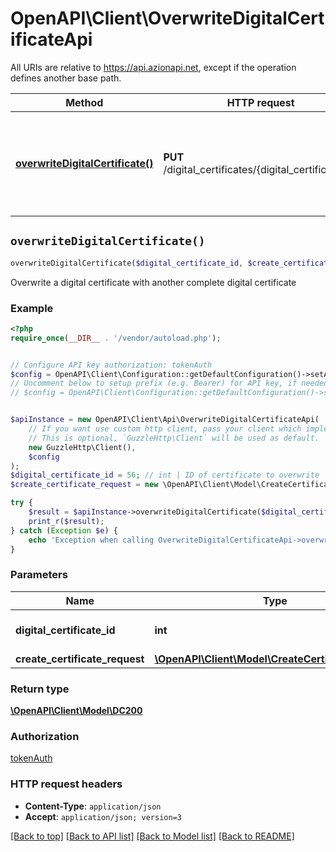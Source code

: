 # OpenAPI\Client\OverwriteDigitalCertificateApi

All URIs are relative to https://api.azionapi.net, except if the operation defines another base path.

| Method | HTTP request | Description |
| ------------- | ------------- | ------------- |
| [**overwriteDigitalCertificate()**](OverwriteDigitalCertificateApi.md#overwriteDigitalCertificate) | **PUT** /digital_certificates/{digital_certificate_id} | Overwrite a digital certificate with another complete digital certificate |


## `overwriteDigitalCertificate()`

```php
overwriteDigitalCertificate($digital_certificate_id, $create_certificate_request): \OpenAPI\Client\Model\DC200
```

Overwrite a digital certificate with another complete digital certificate

### Example

```php
<?php
require_once(__DIR__ . '/vendor/autoload.php');


// Configure API key authorization: tokenAuth
$config = OpenAPI\Client\Configuration::getDefaultConfiguration()->setApiKey('Authorization', 'YOUR_API_KEY');
// Uncomment below to setup prefix (e.g. Bearer) for API key, if needed
// $config = OpenAPI\Client\Configuration::getDefaultConfiguration()->setApiKeyPrefix('Authorization', 'Bearer');


$apiInstance = new OpenAPI\Client\Api\OverwriteDigitalCertificateApi(
    // If you want use custom http client, pass your client which implements `GuzzleHttp\ClientInterface`.
    // This is optional, `GuzzleHttp\Client` will be used as default.
    new GuzzleHttp\Client(),
    $config
);
$digital_certificate_id = 56; // int | ID of certificate to overwrite
$create_certificate_request = new \OpenAPI\Client\Model\CreateCertificateRequest(); // \OpenAPI\Client\Model\CreateCertificateRequest

try {
    $result = $apiInstance->overwriteDigitalCertificate($digital_certificate_id, $create_certificate_request);
    print_r($result);
} catch (Exception $e) {
    echo 'Exception when calling OverwriteDigitalCertificateApi->overwriteDigitalCertificate: ', $e->getMessage(), PHP_EOL;
}
```

### Parameters

| Name | Type | Description  | Notes |
| ------------- | ------------- | ------------- | ------------- |
| **digital_certificate_id** | **int**| ID of certificate to overwrite | |
| **create_certificate_request** | [**\OpenAPI\Client\Model\CreateCertificateRequest**](../Model/CreateCertificateRequest.md)|  | |

### Return type

[**\OpenAPI\Client\Model\DC200**](../Model/DC200.md)

### Authorization

[tokenAuth](../../README.md#tokenAuth)

### HTTP request headers

- **Content-Type**: `application/json`
- **Accept**: `application/json; version=3`

[[Back to top]](#) [[Back to API list]](../../README.md#endpoints)
[[Back to Model list]](../../README.md#models)
[[Back to README]](../../README.md)
